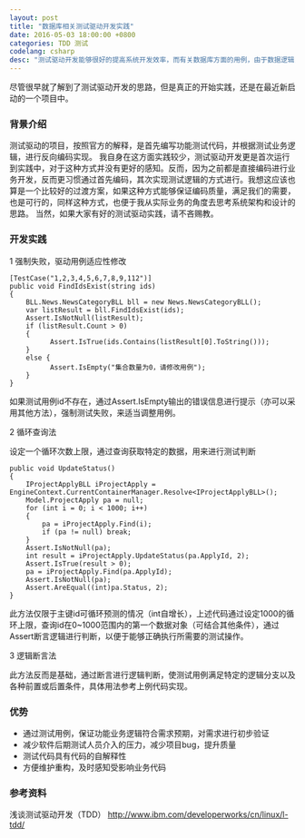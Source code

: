 ```yaml
---
layout: post
title: "数据库相关测试驱动开发实践"
date: 2016-05-03 18:00:00 +0800
categories: TDD 测试
codelang: csharp
desc: "测试驱动开发能够很好的提高系统开发效率，而有关数据库方面的用例，由于数据逻辑关系往往处于变化之中,反而不太容易编写，按照自己的工作实践中的整理，总结了有关数据库方面的测试驱动开发实践的三种用例编写方法，以便于思考和回顾"
---
```

尽管很早就了解到了测试驱动开发的思路，但是真正的开始实践，还是在最近新启动的一个项目中。

### 背景介绍 ###
测试驱动的项目，按照官方的解释，是首先编写功能测试代码，并根据测试业务逻辑，进行反向编码实现。
我自身在这方面实践较少，测试驱动开发更是首次运行到实践中，对于这种方式并没有更好的感知。反而，因为之前都是直接编码进行业务开发，反而更习惯通过首先编码，其次实现测试逻辑的方式进行。我想这应该也算是一个比较好的过渡方案，如果这种方式能够保证编码质量，满足我们的需要，也是可行的，同样这种方式，也便于我从实际业务的角度去思考系统架构和设计的思路。
当然，如果大家有好的测试驱动实践，请不吝赐教。

### 开发实践 ###
1 强制失败，驱动用例适应性修改
```
[TestCase("1,2,3,4,5,6,7,8,9,112")]
public void FindIdsExist(string ids)
{
    BLL.News.NewsCategoryBLL bll = new News.NewsCategoryBLL();
    var listResult = bll.FindIdsExist(ids);
    Assert.IsNotNull(listResult);
    if (listResult.Count > 0)
    {
          Assert.IsTrue(ids.Contains(listResult[0].ToString()));
    }
    else {
          Assert.IsEmpty("集合数量为0，请修改用例");
    }
}
```
如果测试用例id不存在，通过Assert.IsEmpty输出的错误信息进行提示（亦可以采用其他方法），强制测试失败，来适当调整用例。

2 循环查询法

设定一个循环次数上限，通过查询获取特定的数据，用来进行测试判断
```
public void UpdateStatus()
{
    IProjectApplyBLL iProjectApply = EngineContext.CurrentContainerManager.Resolve<IProjectApplyBLL>();
    Model.ProjectApply pa = null;
    for (int i = 0; i < 1000; i++)
    {
        pa = iProjectApply.Find(i);
        if (pa != null) break;
    }
    Assert.IsNotNull(pa);
    int result = iProjectApply.UpdateStatus(pa.ApplyId, 2);
    Assert.IsTrue(result > 0);
    pa = iProjectApply.Find(pa.ApplyId);
    Assert.IsNotNull(pa);
    Assert.AreEqual((int)pa.Status, 2);
}
```
此方法仅限于主键id可循环预测的情况（int自增长），上述代码通过设定1000的循环上限，查询id在0~1000范围内的第一个数据对象（可结合其他条件），通过Assert断言逻辑进行判断，以便于能够正确执行所需要的测试操作。

3 逻辑断言法

此方法反而是基础，通过断言进行逻辑判断，使测试用例满足特定的逻辑分支以及各种前置或后置条件，具体用法参考上例代码实现。

### 优势 ###
* 通过测试用例，保证功能业务逻辑符合需求预期，对需求进行初步验证
* 减少软件后期测试人员介入的压力，减少项目bug，提升质量
* 测试代码具有代码的自解释性
* 方便维护重构，及时感知受影响业务代码

### 参考资料 ###
浅谈测试驱动开发（TDD）
http://www.ibm.com/developerworks/cn/linux/l-tdd/
